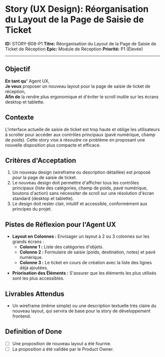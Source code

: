 # Story (UX Design): Réorganisation du Layout de la Page de Saisie de Ticket

**ID:** STORY-B08-P1
**Titre:** Réorganisation du Layout de la Page de Saisie de Ticket de Réception
**Epic:** Module de Réception
**Priorité:** P1 (Élevée)

---

## Objectif

**En tant qu'** Agent UX,  
**Je veux** proposer un nouveau layout pour la page de saisie de ticket de réception,  
**Afin de** la rendre plus ergonomique et d'éviter le scroll inutile sur les écrans desktop et tablette.

## Contexte

L'interface actuelle de saisie de ticket est trop haute et oblige les utilisateurs à scroller pour accéder aux contrôles principaux (pavé numérique, champ de poids). Cette story vise à résoudre ce problème en proposant une nouvelle disposition plus compacte et efficace.

## Critères d'Acceptation

1.  Un nouveau design (wireframe ou description détaillée) est proposé pour la page de saisie de ticket.
2.  Le nouveau design doit permettre d'afficher tous les contrôles principaux (liste des catégories, champ de poids, pavé numérique, boutons d'action) sans nécessiter de scroll sur une résolution d'écran standard (desktop et tablette).
3.  Le design doit rester clair, intuitif et accessible, conformément aux principes du projet.

## Pistes de Réflexion pour l'Agent UX

-   **Layout en Colonnes :** Envisager un layout à 2 ou 3 colonnes sur les grands écrans :
    -   **Colonne 1 :** Liste des catégories d'objets.
    -   **Colonne 2 :** Formulaire de saisie (poids, destination, notes) et pavé numérique.
    -   **Colonne 3 :** Le ticket en cours de création avec la liste des lignes déjà ajoutées.
-   **Priorisation des Éléments :** S'assurer que les éléments les plus utilisés sont les plus accessibles.

## Livrables Attendus

-   Un wireframe (même simple) ou une description textuelle très claire du nouveau layout, qui servira de base pour la story de développement frontend.

## Definition of Done

- [ ] Une proposition de nouveau layout a été fournie.
- [ ] La proposition a été validée par le Product Owner.
